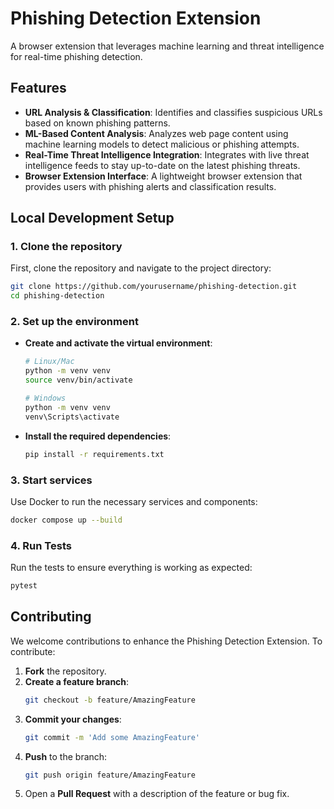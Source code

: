 # Phishing Detection Extension

A browser extension that leverages machine learning and threat intelligence for real-time phishing detection.

## Features
- **URL Analysis & Classification**: Identifies and classifies suspicious URLs based on known phishing patterns.
- **ML-Based Content Analysis**: Analyzes web page content using machine learning models to detect malicious or phishing attempts.
- **Real-Time Threat Intelligence Integration**: Integrates with live threat intelligence feeds to stay up-to-date on the latest phishing threats.
- **Browser Extension Interface**: A lightweight browser extension that provides users with phishing alerts and classification results.

## Local Development Setup

### 1. Clone the repository
First, clone the repository and navigate to the project directory:
```bash
git clone https://github.com/yourusername/phishing-detection.git
cd phishing-detection
```

### 2. Set up the environment

- **Create and activate the virtual environment**:
  ```bash
  # Linux/Mac
  python -m venv venv
  source venv/bin/activate
  
  # Windows
  python -m venv venv
  venv\Scripts\activate
  ```

- **Install the required dependencies**:
  ```bash
  pip install -r requirements.txt
  ```

### 3. Start services

Use Docker to run the necessary services and components:
```bash
docker compose up --build
```

### 4. Run Tests

Run the tests to ensure everything is working as expected:
```bash
pytest
```

## Contributing

We welcome contributions to enhance the Phishing Detection Extension. To contribute:

1. **Fork** the repository.
2. **Create a feature branch**:
   ```bash
   git checkout -b feature/AmazingFeature
   ```
3. **Commit your changes**:
   ```bash
   git commit -m 'Add some AmazingFeature'
   ```
4. **Push** to the branch:
   ```bash
   git push origin feature/AmazingFeature
   ```
5. Open a **Pull Request** with a description of the feature or bug fix.
